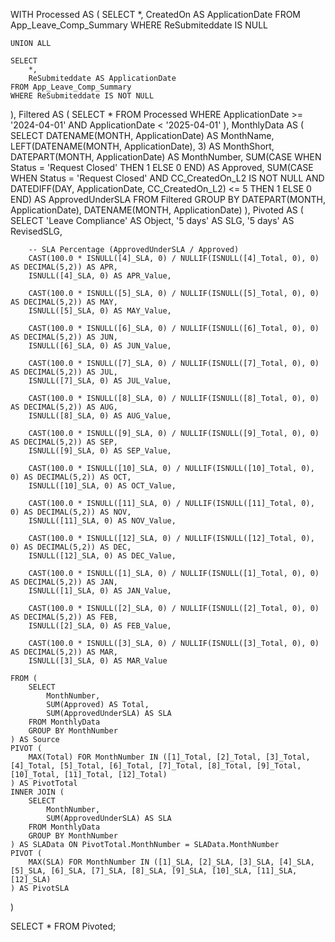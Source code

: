 WITH Processed AS (
    SELECT 
        *, 
        CreatedOn AS ApplicationDate
    FROM App_Leave_Comp_Summary
    WHERE ReSubmiteddate IS NULL

    UNION ALL

    SELECT 
        *, 
        ReSubmiteddate AS ApplicationDate
    FROM App_Leave_Comp_Summary
    WHERE ReSubmiteddate IS NOT NULL
),
Filtered AS (
    SELECT * 
    FROM Processed
    WHERE ApplicationDate >= '2024-04-01' AND ApplicationDate < '2025-04-01'
),
MonthlyData AS (
    SELECT 
        DATENAME(MONTH, ApplicationDate) AS MonthName,
        LEFT(DATENAME(MONTH, ApplicationDate), 3) AS MonthShort,
        DATEPART(MONTH, ApplicationDate) AS MonthNumber,
        SUM(CASE WHEN Status = 'Request Closed' THEN 1 ELSE 0 END) AS Approved,
        SUM(CASE 
                WHEN Status = 'Request Closed'
                     AND CC_CreatedOn_L2 IS NOT NULL
                     AND DATEDIFF(DAY, ApplicationDate, CC_CreatedOn_L2) <= 5 
                THEN 1 ELSE 0 END) AS ApprovedUnderSLA
    FROM Filtered
    GROUP BY DATEPART(MONTH, ApplicationDate), DATENAME(MONTH, ApplicationDate)
),
Pivoted AS (
    SELECT
        'Leave Compliance' AS Object,
        '5 days' AS SLG,
        '5 days' AS RevisedSLG,

        -- SLA Percentage (ApprovedUnderSLA / Approved)
        CAST(100.0 * ISNULL([4]_SLA, 0) / NULLIF(ISNULL([4]_Total, 0), 0) AS DECIMAL(5,2)) AS APR,
        ISNULL([4]_SLA, 0) AS APR_Value,

        CAST(100.0 * ISNULL([5]_SLA, 0) / NULLIF(ISNULL([5]_Total, 0), 0) AS DECIMAL(5,2)) AS MAY,
        ISNULL([5]_SLA, 0) AS MAY_Value,

        CAST(100.0 * ISNULL([6]_SLA, 0) / NULLIF(ISNULL([6]_Total, 0), 0) AS DECIMAL(5,2)) AS JUN,
        ISNULL([6]_SLA, 0) AS JUN_Value,

        CAST(100.0 * ISNULL([7]_SLA, 0) / NULLIF(ISNULL([7]_Total, 0), 0) AS DECIMAL(5,2)) AS JUL,
        ISNULL([7]_SLA, 0) AS JUL_Value,

        CAST(100.0 * ISNULL([8]_SLA, 0) / NULLIF(ISNULL([8]_Total, 0), 0) AS DECIMAL(5,2)) AS AUG,
        ISNULL([8]_SLA, 0) AS AUG_Value,

        CAST(100.0 * ISNULL([9]_SLA, 0) / NULLIF(ISNULL([9]_Total, 0), 0) AS DECIMAL(5,2)) AS SEP,
        ISNULL([9]_SLA, 0) AS SEP_Value,

        CAST(100.0 * ISNULL([10]_SLA, 0) / NULLIF(ISNULL([10]_Total, 0), 0) AS DECIMAL(5,2)) AS OCT,
        ISNULL([10]_SLA, 0) AS OCT_Value,

        CAST(100.0 * ISNULL([11]_SLA, 0) / NULLIF(ISNULL([11]_Total, 0), 0) AS DECIMAL(5,2)) AS NOV,
        ISNULL([11]_SLA, 0) AS NOV_Value,

        CAST(100.0 * ISNULL([12]_SLA, 0) / NULLIF(ISNULL([12]_Total, 0), 0) AS DECIMAL(5,2)) AS DEC,
        ISNULL([12]_SLA, 0) AS DEC_Value,

        CAST(100.0 * ISNULL([1]_SLA, 0) / NULLIF(ISNULL([1]_Total, 0), 0) AS DECIMAL(5,2)) AS JAN,
        ISNULL([1]_SLA, 0) AS JAN_Value,

        CAST(100.0 * ISNULL([2]_SLA, 0) / NULLIF(ISNULL([2]_Total, 0), 0) AS DECIMAL(5,2)) AS FEB,
        ISNULL([2]_SLA, 0) AS FEB_Value,

        CAST(100.0 * ISNULL([3]_SLA, 0) / NULLIF(ISNULL([3]_Total, 0), 0) AS DECIMAL(5,2)) AS MAR,
        ISNULL([3]_SLA, 0) AS MAR_Value

    FROM (
        SELECT 
            MonthNumber,
            SUM(Approved) AS Total,
            SUM(ApprovedUnderSLA) AS SLA
        FROM MonthlyData
        GROUP BY MonthNumber
    ) AS Source
    PIVOT (
        MAX(Total) FOR MonthNumber IN ([1]_Total, [2]_Total, [3]_Total, [4]_Total, [5]_Total, [6]_Total, [7]_Total, [8]_Total, [9]_Total, [10]_Total, [11]_Total, [12]_Total)
    ) AS PivotTotal
    INNER JOIN (
        SELECT 
            MonthNumber,
            SUM(ApprovedUnderSLA) AS SLA
        FROM MonthlyData
        GROUP BY MonthNumber
    ) AS SLAData ON PivotTotal.MonthNumber = SLAData.MonthNumber
    PIVOT (
        MAX(SLA) FOR MonthNumber IN ([1]_SLA, [2]_SLA, [3]_SLA, [4]_SLA, [5]_SLA, [6]_SLA, [7]_SLA, [8]_SLA, [9]_SLA, [10]_SLA, [11]_SLA, [12]_SLA)
    ) AS PivotSLA
)

SELECT * FROM Pivoted;
